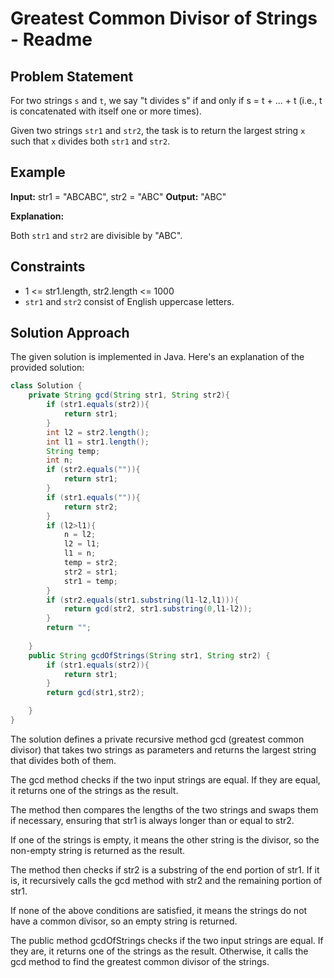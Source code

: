 # Greatest Common Divisor of Strings - Readme

## Problem Statement

For two strings `s` and `t`, we say "t divides s" if and only if s = t + ... + t (i.e., t is concatenated with itself one or more times).

Given two strings `str1` and `str2`, the task is to return the largest string `x` such that `x` divides both `str1` and `str2`.

## Example

**Input:**
str1 = "ABCABC", str2 = "ABC"
**Output:**
"ABC"


**Explanation:**

Both `str1` and `str2` are divisible by "ABC".

## Constraints

- 1 <= str1.length, str2.length <= 1000
- `str1` and `str2` consist of English uppercase letters.

## Solution Approach

The given solution is implemented in Java. Here's an explanation of the provided solution:

```java
class Solution {
    private String gcd(String str1, String str2){
        if (str1.equals(str2)){
            return str1;
        }
        int l2 = str2.length();
        int l1 = str1.length();
        String temp;
        int n;
        if (str2.equals("")){
            return str1;
        }
        if (str1.equals("")){
            return str2;
        }
        if (l2>l1){
            n = l2;
            l2 = l1;
            l1 = n;
            temp = str2;
            str2 = str1;
            str1 = temp;
        }
        if (str2.equals(str1.substring(l1-l2,l1))){
            return gcd(str2, str1.substring(0,l1-l2));
        }
        return "";
        
    }
    public String gcdOfStrings(String str1, String str2) {
        if (str1.equals(str2)){
            return str1;
        }
        return gcd(str1,str2);

    }
}
```

The solution defines a private recursive method gcd (greatest common divisor) that takes two strings as parameters and returns the largest string that divides both of them.

The gcd method checks if the two input strings are equal. If they are equal, it returns one of the strings as the result.

The method then compares the lengths of the two strings and swaps them if necessary, ensuring that str1 is always longer than or equal to str2.

If one of the strings is empty, it means the other string is the divisor, so the non-empty string is returned as the result.

The method then checks if str2 is a substring of the end portion of str1. If it is, it recursively calls the gcd method with str2 and the remaining portion of str1.

If none of the above conditions are satisfied, it means the strings do not have a common divisor, so an empty string is returned.

The public method gcdOfStrings checks if the two input strings are equal. If they are, it returns one of the strings as the result. Otherwise, it calls the gcd method to find the greatest common divisor of the strings.